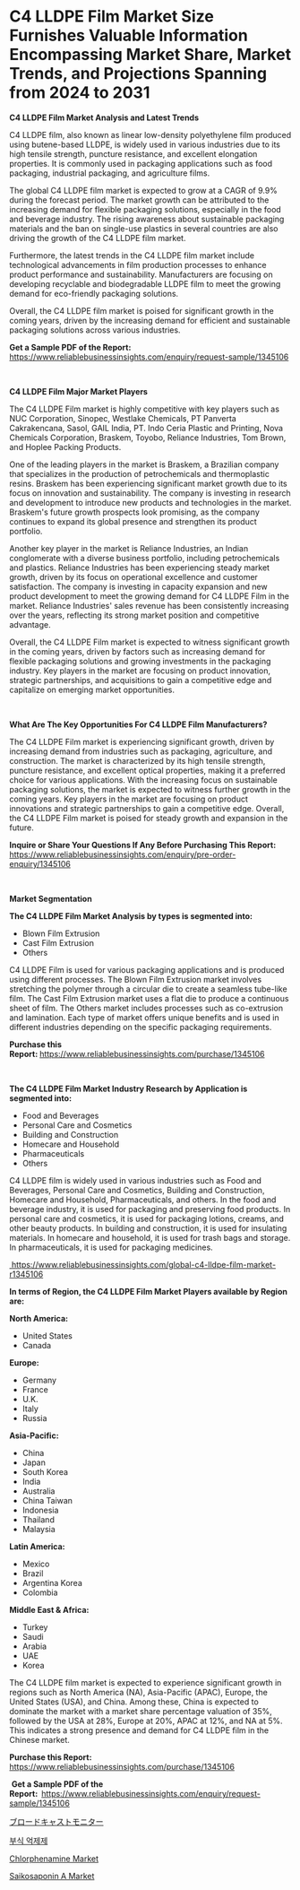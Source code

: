 <p><h1>C4 LLDPE Film Market Size Furnishes Valuable Information Encompassing Market Share, Market Trends, and Projections Spanning from 2024 to 2031</h1></p><p><strong>C4 LLDPE Film Market Analysis and Latest Trends</strong></p>
<p><p>C4 LLDPE film, also known as linear low-density polyethylene film produced using butene-based LLDPE, is widely used in various industries due to its high tensile strength, puncture resistance, and excellent elongation properties. It is commonly used in packaging applications such as food packaging, industrial packaging, and agriculture films.</p><p>The global C4 LLDPE film market is expected to grow at a CAGR of 9.9% during the forecast period. The market growth can be attributed to the increasing demand for flexible packaging solutions, especially in the food and beverage industry. The rising awareness about sustainable packaging materials and the ban on single-use plastics in several countries are also driving the growth of the C4 LLDPE film market.</p><p>Furthermore, the latest trends in the C4 LLDPE film market include technological advancements in film production processes to enhance product performance and sustainability. Manufacturers are focusing on developing recyclable and biodegradable LLDPE film to meet the growing demand for eco-friendly packaging solutions.</p><p>Overall, the C4 LLDPE film market is poised for significant growth in the coming years, driven by the increasing demand for efficient and sustainable packaging solutions across various industries.</p></p>
<p><strong>Get a Sample PDF of the Report:&nbsp;</strong> <a href="https://www.reliablebusinessinsights.com/enquiry/request-sample/1345106">https://www.reliablebusinessinsights.com/enquiry/request-sample/1345106</a></p>
<p>&nbsp;</p>
<p><strong>C4 LLDPE Film Major Market Players</strong></p>
<p><p>The C4 LLDPE Film market is highly competitive with key players such as NUC Corporation, Sinopec, Westlake Chemicals, PT Panverta Cakrakencana, Sasol, GAIL India, PT. Indo Ceria Plastic and Printing, Nova Chemicals Corporation, Braskem, Toyobo, Reliance Industries, Tom Brown, and Hoplee Packing Products. </p><p>One of the leading players in the market is Braskem, a Brazilian company that specializes in the production of petrochemicals and thermoplastic resins. Braskem has been experiencing significant market growth due to its focus on innovation and sustainability. The company is investing in research and development to introduce new products and technologies in the market. Braskem's future growth prospects look promising, as the company continues to expand its global presence and strengthen its product portfolio.</p><p>Another key player in the market is Reliance Industries, an Indian conglomerate with a diverse business portfolio, including petrochemicals and plastics. Reliance Industries has been experiencing steady market growth, driven by its focus on operational excellence and customer satisfaction. The company is investing in capacity expansion and new product development to meet the growing demand for C4 LLDPE Film in the market. Reliance Industries' sales revenue has been consistently increasing over the years, reflecting its strong market position and competitive advantage.</p><p>Overall, the C4 LLDPE Film market is expected to witness significant growth in the coming years, driven by factors such as increasing demand for flexible packaging solutions and growing investments in the packaging industry. Key players in the market are focusing on product innovation, strategic partnerships, and acquisitions to gain a competitive edge and capitalize on emerging market opportunities.</p></p>
<p>&nbsp;</p>
<p><strong>What Are The Key Opportunities For C4 LLDPE Film Manufacturers?</strong></p>
<p><p>The C4 LLDPE Film market is experiencing significant growth, driven by increasing demand from industries such as packaging, agriculture, and construction. The market is characterized by its high tensile strength, puncture resistance, and excellent optical properties, making it a preferred choice for various applications. With the increasing focus on sustainable packaging solutions, the market is expected to witness further growth in the coming years. Key players in the market are focusing on product innovations and strategic partnerships to gain a competitive edge. Overall, the C4 LLDPE Film market is poised for steady growth and expansion in the future.</p></p>
<p><strong>Inquire or Share Your Questions If Any Before Purchasing This Report:</strong> <a href="https://www.reliablebusinessinsights.com/enquiry/pre-order-enquiry/1345106">https://www.reliablebusinessinsights.com/enquiry/pre-order-enquiry/1345106</a></p>
<p>&nbsp;</p>
<p><strong>Market Segmentation</strong></p>
<p><strong>The C4 LLDPE Film Market Analysis by types is segmented into:</strong></p>
<p><ul><li>Blown Film Extrusion</li><li>Cast Film Extrusion</li><li>Others</li></ul></p>
<p><p>C4 LLDPE Film is used for various packaging applications and is produced using different processes. The Blown Film Extrusion market involves stretching the polymer through a circular die to create a seamless tube-like film. The Cast Film Extrusion market uses a flat die to produce a continuous sheet of film. The Others market includes processes such as co-extrusion and lamination. Each type of market offers unique benefits and is used in different industries depending on the specific packaging requirements.</p></p>
<p><strong>Purchase this Report:&nbsp;</strong><a href="https://www.reliablebusinessinsights.com/purchase/1345106">https://www.reliablebusinessinsights.com/purchase/1345106</a></p>
<p>&nbsp;</p>
<p><strong>The C4 LLDPE Film Market Industry Research by Application is segmented into:</strong></p>
<p><ul><li>Food and Beverages</li><li>Personal Care and Cosmetics</li><li>Building and Construction</li><li>Homecare and Household</li><li>Pharmaceuticals</li><li>Others</li></ul></p>
<p><p>C4 LLDPE film is widely used in various industries such as Food and Beverages, Personal Care and Cosmetics, Building and Construction, Homecare and Household, Pharmaceuticals, and others. In the food and beverage industry, it is used for packaging and preserving food products. In personal care and cosmetics, it is used for packaging lotions, creams, and other beauty products. In building and construction, it is used for insulating materials. In homecare and household, it is used for trash bags and storage. In pharmaceuticals, it is used for packaging medicines.</p></p>
<p><a href="https://www.reliablebusinessinsights.com/global-c4-lldpe-film-market-r1345106">&nbsp;https://www.reliablebusinessinsights.com/global-c4-lldpe-film-market-r1345106</a></p>
<p><strong>In terms of Region, the C4 LLDPE Film Market Players available by Region are:</strong></p>
<p>
    <p> <strong> North America: </strong>
        <ul>
            <li>United States</li>
            <li>Canada</li>
        </ul>
        </p> 
    <p> <strong> Europe: </strong>
        <ul>
            <li>Germany</li>
            <li>France</li>
            <li>U.K.</li>
            <li>Italy</li>
            <li>Russia</li>
        </ul>
        </p> 
    <p> <strong> Asia-Pacific: </strong>
        <ul>
            <li>China</li>
            <li>Japan</li>
            <li>South Korea</li>
            <li>India</li>
            <li>Australia</li>
            <li>China Taiwan</li>
            <li>Indonesia</li>
            <li>Thailand</li>
            <li>Malaysia</li>
        </ul>
        </p> 
    <p> <strong> Latin America: </strong>
        <ul>
            <li>Mexico</li>
            <li>Brazil</li>
            <li>Argentina Korea</li>
            <li>Colombia</li>
        </ul>
        </p> 
    <p> <strong> Middle East & Africa: </strong>
        <ul>
            <li>Turkey</li>
            <li>Saudi</li>
            <li>Arabia</li>
            <li>UAE</li>
            <li>Korea</li>
        </ul>
    </p>
    </p>
<p><p>The C4 LLDPE film market is expected to experience significant growth in regions such as North America (NA), Asia-Pacific (APAC), Europe, the United States (USA), and China. Among these, China is expected to dominate the market with a market share percentage valuation of 35%, followed by the USA at 28%, Europe at 20%, APAC at 12%, and NA at 5%. This indicates a strong presence and demand for C4 LLDPE film in the Chinese market.</p></p>
<p><strong>Purchase this Report: </strong><a href="https://www.reliablebusinessinsights.com/purchase/1345106">https://www.reliablebusinessinsights.com/purchase/1345106</a></p>
<p>&nbsp;<strong>Get a Sample PDF of the Report:&nbsp;&nbsp;</strong><a href="https://www.reliablebusinessinsights.com/enquiry/request-sample/1345106">https://www.reliablebusinessinsights.com/enquiry/request-sample/1345106</a></p>
<p><strong></strong></p>
<p><p><a href="https://github.com/ksxzwxabcuynh011/Market-Research-Report-List-3/blob/main/43913413982.md">ブロードキャストモニター</a></p><p><a href="https://github.com/xvz497517413/Market-Research-Report-List-3/blob/main/57126718329.md">부식 억제제</a></p><p><a href="https://issuu.com/reportprime-2/docs/chlorphenamine-market-size-2030.pptx">Chlorphenamine Market</a></p><p><a href="https://github.com/lorenzaSchmeler/Market-Research-Report-List-2/blob/main/saikosaponin-a-market.md">Saikosaponin A Market</a></p></p>